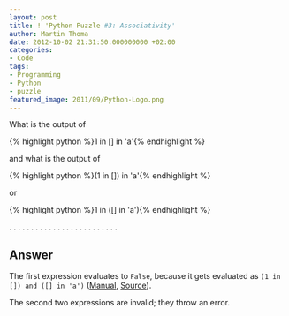 ```yaml
---
layout: post
title: ! 'Python Puzzle #3: Associativity'
author: Martin Thoma
date: 2012-10-02 21:31:50.000000000 +02:00
categories:
- Code
tags:
- Programming
- Python
- puzzle
featured_image: 2011/09/Python-Logo.png
---
```

What is the output of

{% highlight python %}1 in [] in 'a'{% endhighlight %}

and what is the output of

{% highlight python %}(1 in []) in 'a'{% endhighlight %}

or

{% highlight python %}1 in ([] in 'a'){% endhighlight %}


.
.
.
.
.
.
.
.
.
.
.
.
.
.
.
.
.
.
.
.
.
.
.
.
.

<h2>Answer</h2>
The first expression evaluates to <code>False</code>, because it gets evaluated as <code>(1 in []) and ([] in 'a')</code> (<a href="http://docs.python.org/reference/expressions.html#not-in">Manual</a>, <a href="http://stackoverflow.com/a/12660938/562769">Source</a>).

The second two expressions are invalid; they throw an error.
